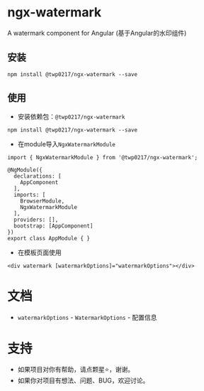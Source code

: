 # ngx-watermark
A watermark component for Angular (基于Angular的水印组件)

## 安装

```
npm install @twp0217/ngx-watermark --save
```

## 使用
- 安装依赖包：`@twp0217/ngx-watermark`

```
npm install @twp0217/ngx-watermark --save
```

- 在module导入`NgxWatermarkModule`

```
import { NgxWatermarkModule } from '@twp0217/ngx-watermark';

@NgModule({
  declarations: [
    AppComponent
  ],
  imports: [
    BrowserModule,
    NgxWatermarkModule
  ],
  providers: [],
  bootstrap: [AppComponent]
})
export class AppModule { }
```

- 在模板页面使用

```
<div watermark [watermarkOptions]="watermarkOptions"></div>
```

# 文档
- `watermarkOptions` - `WatermarkOptions` - 配置信息

# 支持

- 如果项目对你有帮助，请点颗星:star:，谢谢。
- 如果你对项目有想法、问题、BUG，欢迎讨论。
